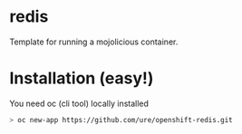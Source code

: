 # redis

Template for running a mojolicious container.

# Installation (easy!)

You need oc (cli tool) locally installed

```sh
> oc new-app https://github.com/ure/openshift-redis.git
```
